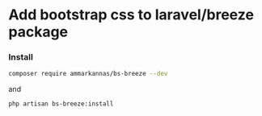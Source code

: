 # Add bootstrap css to laravel/breeze package

### Install
```bash 
composer require ammarkannas/bs-breeze --dev
```

and 

```bash
php artisan bs-breeze:install
```

